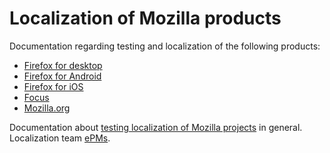 # Localization of Mozilla products

Documentation regarding testing and localization of the following products:
* [Firefox for desktop](firefox_desktop/)
* [Firefox for Android](firefox_android/)
* [Firefox for iOS](firefox_ios/)
* [Focus](focus/)
* [Mozilla.org](mozilla_org/)

Documentation about [testing localization of Mozilla projects](l10n_testing.md) in general.
Localization team [ePMs](l10n_epms.md).
